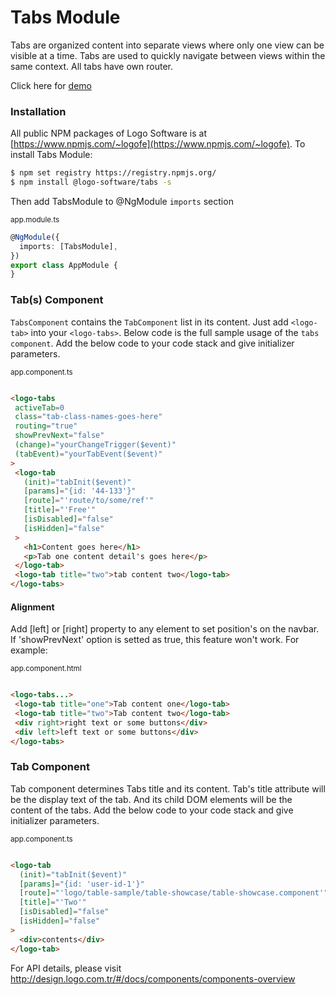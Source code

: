 # Tabs Module

Tabs are organized content into separate views where only one view can be visible at a time. Tabs are used to quickly navigate between views within the same context.
All tabs have own router.

Click here for [demo](http://design.logo.com.tr/#/docs/components/tabs-module#tabsmodule)

### Installation

All public NPM packages of Logo Software is at [https://www.npmjs.com/~logofe](https://www.npmjs.com/~logofe). To
install Tabs Module:

```bash
$ npm set registry https://registry.npmjs.org/
$ npm install @logo-software/tabs -s
```

Then add TabsModule to @NgModule `imports` section

<sub>app.module.ts</sub>

```typescript
@NgModule({
  imports: [TabsModule],
})
export class AppModule {
}
```

### Tab(s) Component

`TabsComponent` contains the `TabComponent` list in its content. Just add `<logo-tab>` into your `<logo-tabs>`. Below
code is the full sample usage of the `tabs component`. Add the below code to your code stack and give initializer parameters.

<sub>app.component.ts</sub>

 ```html

<logo-tabs
  activeTab=0
  class="tab-class-names-goes-here"
  routing="true"
  showPrevNext="false"
  (change)="yourChangeTrigger($event)"
  (tabEvent)="yourTabEvent($event)"
>
  <logo-tab
    (init)="tabInit($event)"
    [params]="{id: '44-133'}"
    [route]="'route/to/some/ref'"
    [title]="'Free'"
    [isDisabled]="false"
    [isHidden]="false"
  >
    <h1>Content goes here</h1>
    <p>Tab one content detail's goes here</p>
  </logo-tab>
  <logo-tab title="two">tab content two</logo-tab>
</logo-tabs>
 ```

#### Alignment

Add [left] or [right] property to any element to set position's on the navbar. If 'showPrevNext' option is setted as
true, this feature won't work. For example:

<sub>app.component.html</sub>

 ```html

<logo-tabs...>
  <logo-tab title="one">Tab content one</logo-tab>
  <logo-tab title="two">Tab content two</logo-tab>
  <div right>right text or some buttons</div>
  <div left>left text or some buttons</div>
</logo-tabs>
 ```

### Tab Component

Tab component determines Tabs title and its content. Tab's title attribute will be the display text of the tab. And its
child DOM elements will be the content of the tabs. Add the below code to your code stack and give initializer parameters.

<sub>app.component.ts</sub>

```html

<logo-tab
  (init)="tabInit($event)"
  [params]="{id: 'user-id-1'}"
  [route]="'logo/table-sample/table-showcase/table-showcase.component'"
  [title]="'Two'"
  [isDisabled]="false"
  [isHidden]="false"
>
  <div>contents</div>
</logo-tab>
```

For API details, please visit http://design.logo.com.tr/#/docs/components/components-overview
